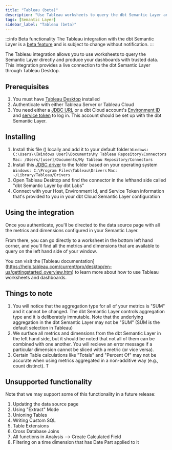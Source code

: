```yaml
---
title: "Tableau (beta)"
description: "Use Tableau worksheets to query the dbt Semantic Layer and produce dashboards with trusted date."
tags: [Semantic Layer]
sidebar_label: "Tableau (beta)"
---
```


:::info Beta functionality
The Tableau integration with the dbt Semantic Layer is a [beta feature](https://docs.getdbt.com/docs/dbt-versions/product-lifecycles#dbt-cloud) and is subject to change without notification.
:::


The Tableau integration allows you to use worksheets to query the Semantic Layer directly and produce your dashboards with trusted data.  This integration provides a live connection to the dbt Semantic Layer through Tableau Desktop.

## Prerequisites

1. You must have [Tableau Desktop](https://www.tableau.com/en-gb/products/desktop) installed
2. Authenticate with either Tableau Server or Tableau Cloud
3. You need either a [JDBC URL](/docs/dbt-cloud-apis/sl-jdbc#connection-parameters) or a dbt Cloud account's [Environment ID](/docs/use-dbt-semantic-layer/setup-sl#set-up-dbt-semantic-layer) and [service token](/docs/dbt-cloud-apis/service-tokens) to log in. This account should be set up with the dbt Semantic Layer.


## Installing

1. Install this file () locally and add it to your default folder
			`Windows: C:\Users\\[Windows User]\Documents\My Tableau Repository\Connectors`
			`Mac: /Users/[user]/Documents/My Tableau Repository/Connectors`
3. Install this [JDBC driver](/docs/dbt-cloud-apis/sl-jdbc) to the folder based on your operating system
			`Windows: C:\Program Files\Tableau\Drivers`
			`Mac: ~/Library/Tableau/Drivers`
4. Open Tableau Desktop and find the connector in the lefthand side called "dbt Semantic Layer by dbt Labs" 
5. Connect with your Host, Environment Id, and Service Token information that's provided to you in your dbt Cloud Semantic Layer configuration


## Using the integration

Once you authenticate, you'll be directed to the data source page with all the metrics and dimensions configured in your Semantic Layer. 

From there, you can go directly to a worksheet in the bottom left hand corner, and you'll find all the metrics and dimensions that are available to query on the left hand side of your window.

You can visit the [Tableau documentation] (https://help.tableau.com/current/pro/desktop/en-us/gettingstarted_overview.htm) to learn more about how to use Tableau worksheets and dashboards.

## Things to note

1. You will notice that the aggregation type for all of your metrics is "SUM" and it cannot be changed. The dbt Semantic Layer controls aggregation type and it is deliberately immutable. Note that the underlying aggregation in the dbt Semantic Layer may not be "SUM" (SUM is the default selection in Tableau)
2. We surface all metrics and dimensions from the dbt Semantic Layer in the left hand side, but it should be noted that not all of them can be combined with one another. You will recieve an error message if a particular dimension cannot be sliced with a metric (or vice versa). 
3. Certain Table calculations like "Totals" and "Percent Of" may not be accurate when using metrics aggregated in a non-additive way (e.g., count distinct). T

## Unsupported functionality

Note that we may support some of this functionality in a future release:

1. Updating the data source page
2. Using "Extract" Mode
3. Unioning Tables
4. Writing Custom SQL
5. Table Extensions
6. Cross Database Joins
7. All functions in Analysis --> Create Calculated Field
8. Filtering on a time dimension that has Date Part applied to it
